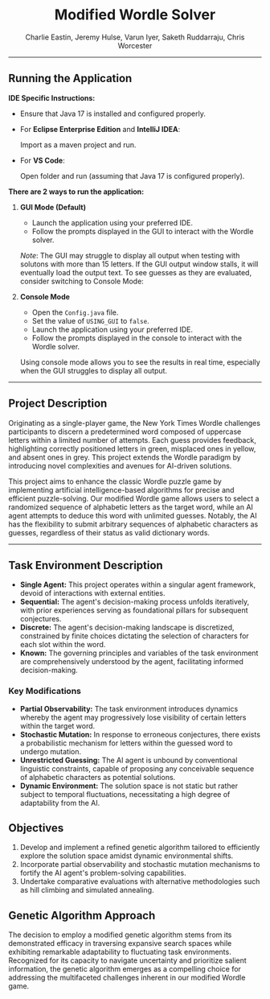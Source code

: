 # <div align="center">Modified Wordle Solver</div>
<div align="center">Charlie Eastin, Jeremy Hulse, Varun Iyer, Saketh Ruddarraju, Chris Worcester</div>

---

## Running the Application

**IDE Specific Instructions:**

- Ensure that Java 17 is installed and configured properly.
- For **Eclipse Enterprise Edition** and **IntelliJ IDEA**:
  
  Import as a maven project and run.
- For **VS Code**:

    Open folder and run (assuming that Java 17 is configured properly).

**There are 2 ways to run the application:**


1. **GUI Mode (Default)**
   - Launch the application using your preferred IDE.
   - Follow the prompts displayed in the GUI to interact with the Wordle solver.

    *Note*: The GUI may struggle to display all output when testing with solutons with more than 15 letters. If the GUI output window stalls, it will eventually load the output text. To see guesses as they are evaluated, consider switching to Console Mode:

1. **Console Mode**
   - Open the `Config.java` file.
   - Set the value of `USING_GUI` to `false`.
   - Launch the application using your preferred IDE.
   - Follow the prompts displayed in the console to interact with the Wordle solver.

    Using console mode allows you to see the results in real time, especially when the GUI struggles to display all output.

---
## Project Description
Originating as a single-player game, the New York Times Wordle challenges participants to discern a predetermined word composed of uppercase letters within a limited number of attempts. Each guess provides feedback, highlighting correctly positioned letters in green, misplaced ones in yellow, and absent ones in grey. This project extends the Wordle paradigm by introducing novel complexities and avenues for AI-driven solutions.

This project aims to enhance the classic Wordle puzzle game by implementing artificial intelligence-based algorithms for precise and efficient puzzle-solving. Our modified Wordle game allows users to select a randomized sequence of alphabetic letters as the target word, while an AI agent attempts to deduce this word with unlimited guesses. Notably, the AI has the flexibility to submit arbitrary sequences of alphabetic characters as guesses, regardless of their status as valid dictionary words.

---
## Task Environment Description
- **Single Agent:** This project operates within a singular agent framework, devoid of interactions with external entities.
- **Sequential:** The agent's decision-making process unfolds iteratively, with prior experiences serving as foundational pillars for subsequent conjectures.
- **Discrete:** The agent's decision-making landscape is discretized, constrained by finite choices dictating the selection of characters for each slot within the word.
- **Known:** The governing principles and variables of the task environment are comprehensively understood by the agent, facilitating informed decision-making.

### Key Modifications
- **Partial Observability:** The task environment introduces dynamics whereby the agent may progressively lose visibility of certain letters within the target word.
- **Stochastic Mutation:** In response to erroneous conjectures, there exists a probabilistic mechanism for letters within the guessed word to undergo mutation.
- **Unrestricted Guessing:** The AI agent is unbound by conventional linguistic constraints, capable of proposing any conceivable sequence of alphabetic characters as potential solutions.
- **Dynamic Environment:** The solution space is not static but rather subject to temporal fluctuations, necessitating a high degree of adaptability from the AI.

## Objectives
1. Develop and implement a refined genetic algorithm tailored to efficiently explore the solution space amidst dynamic environmental shifts.
2. Incorporate partial observability and stochastic mutation mechanisms to fortify the AI agent's problem-solving capabilities.
3. Undertake comparative evaluations with alternative methodologies such as hill climbing and simulated annealing.

## Genetic Algorithm Approach
The decision to employ a modified genetic algorithm stems from its demonstrated efficacy in traversing expansive search spaces while exhibiting remarkable adaptability to fluctuating task environments. Recognized for its capacity to navigate uncertainty and prioritize salient information, the genetic algorithm emerges as a compelling choice for addressing the multifaceted challenges inherent in our modified Wordle game.
